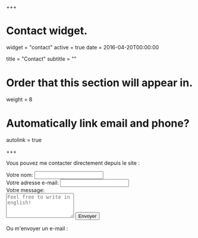 +++
# Contact widget.
widget = "contact"
active = true
date = 2016-04-20T00:00:00

title = "Contact"
subtitle = ""

# Order that this section will appear in.
weight = 8

# Automatically link email and phone?
autolink = true

+++

Vous pouvez me contacter directement depuis le site :  

<form action="https://formspree.io/contact@statoscop.fr" method="POST">
  <label for="name">Votre nom: </label>
  <input type="text" name="name" required="required" placeholder=""><br>
  <label for="email">Votre adresse e-mail: </label>
  <input type="email" name="_replyto" required="required" placeholder=""><br>
  <label for="message">Votre message:</label><br>
  <textarea rows="4" name="message" id="message" required="required" class="form-control" placeholder="Feel free to write in english!"></textarea>
  <input type="hidden" name="_next" value="/html/thanks.html" />
  <input type="submit" value="Envoyer" name="submit" class="btn btn-primary btn-outline">
  <input type="hidden" name="_subject" value="Website message" />
  <input type="text" name="_gotcha" style="display:none" />
</form>   
  
  
  
    
Ou m'envoyer un e-mail :  
